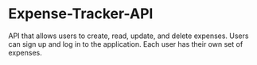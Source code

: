 # Expense-Tracker-API
API that allows users to create, read, update, and delete expenses. Users can sign up and log in to the application. Each user has their own set of expenses.
